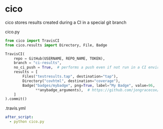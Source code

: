 # cico
cico stores results created during a CI in a special git branch

cico.py
```python
from cico import TravisCI
from cico.results import Directory, File, Badge

TravisCI(
    repo = GitHub(USERNAME, REPO_NAME, TOKEN),
    branch = "ci-results",
    no_ci_push = True,  # performs a push even if not run in a CI environment
    results = [
        Files("testresults.tap", destination="tap"),
        Directory("covhtml", destination="coverage"),
        Badge("badges/mybadge", png=True, label="My Badge", value=96,
              **anybadge_arguments),  # https://github.com/jongracecox/anybadge
    ]
).commit()
```

.travis.yml
```yaml
after_script:
  - python cico.py
```
